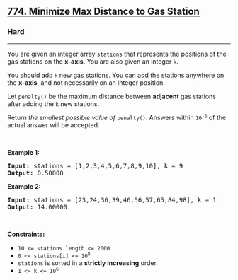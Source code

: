<h2><a href="https://leetcode.com/problems/minimize-max-distance-to-gas-station">774. Minimize Max Distance to Gas Station</a></h2><h3>Hard</h3><hr><p>You are given an integer array <code>stations</code> that represents the positions of the gas stations on the <strong>x-axis</strong>. You are also given an integer <code>k</code>.</p>

<p>You should add <code>k</code> new gas stations. You can add the stations anywhere on the <strong>x-axis</strong>, and not necessarily on an integer position.</p>

<p>Let <code>penalty()</code> be the maximum distance between <strong>adjacent</strong> gas stations after adding the <code>k</code> new stations.</p>

<p>Return <em>the smallest possible value of</em> <code>penalty()</code>. Answers within <code>10<sup>-6</sup></code> of the actual answer will be accepted.</p>

<p>&nbsp;</p>
<p><strong class="example">Example 1:</strong></p>
<pre><strong>Input:</strong> stations = [1,2,3,4,5,6,7,8,9,10], k = 9
<strong>Output:</strong> 0.50000
</pre><p><strong class="example">Example 2:</strong></p>
<pre><strong>Input:</strong> stations = [23,24,36,39,46,56,57,65,84,98], k = 1
<strong>Output:</strong> 14.00000
</pre>
<p>&nbsp;</p>
<p><strong>Constraints:</strong></p>

<ul>
	<li><code>10 &lt;= stations.length &lt;= 2000</code></li>
	<li><code>0 &lt;= stations[i] &lt;= 10<sup>8</sup></code></li>
	<li><code>stations</code> is sorted in a <strong>strictly increasing</strong> order.</li>
	<li><code>1 &lt;= k &lt;= 10<sup>6</sup></code></li>
</ul>
